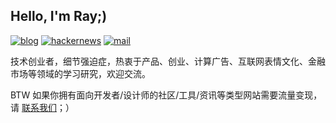 ## Hello, I'm Ray;)

[![blog](https://img.shields.io/badge/Blog-capray.blog-06aee9?style=flat-square)](https://capray.blog)
[![hackernews](https://img.shields.io/badge/Company-万维广告-F2572D?style=flat-square)](https://wwads.cn)
[![mail](https://img.shields.io/badge/Email-ray@wwads.cn-008972?style=flat-square)](mailto:ray@wwads.cn)

技术创业者，细节强迫症，热衷于产品、创业、计算广告、互联网表情文化、金融市场等领域的学习研究，欢迎交流。

BTW 如果你拥有面向开发者/设计师的社区/工具/资讯等类型网站需要流量变现，请 [联系我们](https://wwads.cn/for/publisher)；）
